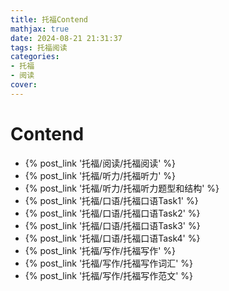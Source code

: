 ```yaml
---
title: 托福Contend
mathjax: true
date: 2024-08-21 21:31:37
tags: 托福阅读
categories:
- 托福
- 阅读
cover:
---
```


# Contend
- {% post_link '托福/阅读/托福阅读' %}
- {% post_link '托福/听力/托福听力' %}
- {% post_link '托福/听力/托福听力题型和结构' %}
- {% post_link '托福/口语/托福口语Task1' %}
- {% post_link '托福/口语/托福口语Task2' %}
- {% post_link '托福/口语/托福口语Task3' %}
- {% post_link '托福/口语/托福口语Task4' %}
- {% post_link '托福/写作/托福写作' %}
- {% post_link '托福/写作/托福写作词汇' %}
- {% post_link '托福/写作/托福写作范文' %}
